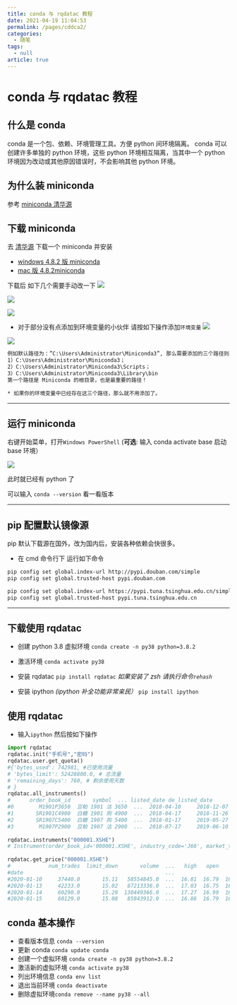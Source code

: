 ```yaml
---
title: conda 与 rqdatac 教程
date: 2021-04-19 11:04:53
permalink: /pages/cddca2/
categories: 
  - 随笔
tags: 
  - null
article: true
---
```

# conda 与 rqdatac 教程

## 什么是 conda

conda 是一个包、依赖、环境管理工具。方便 python 间环境隔离。
conda 可以创建许多单独的 python 环境，这些 python 环境相互隔离，当其中一个 python 环境因为改动或其他原因错误时，不会影响其他 python 环境。

## 为什么装 miniconda

参考 [miniconda 清华源](https://mirrors.tuna.tsinghua.edu.cn/help/anaconda/)

## 下载 miniconda

去 [清华源](https://mirrors.tuna.tsinghua.edu.cn/anaconda/miniconda/) 下载一个 miniconda 并安装

- [windows 4.8.2 版 miniconda](https://mirrors.tuna.tsinghua.edu.cn/anaconda/miniconda/Miniconda3-py38_4.8.2-Windows-x86_64.exe)
- [mac 版 4.8.2miniconda](https://mirrors.tuna.tsinghua.edu.cn/anaconda/miniconda/Miniconda3-py38_4.8.2-MacOSX-x86_64.pkg)

下载后 如下几个需要手动改一下
![](../images/7485616-f8fbac177932f147.png)

![](../images/7485616-d4451419f48ec04e.png)

![](../images/7485616-1f8399a7088f7978.png)

- 对于部分没有点添加到环境变量的小伙伴 请按如下操作添加`环境变量`
![](../images/7485616-12a06fbb260d7908.png)

![](../images/7485616-81b9defdbf4f1287.png)

``` bash
例如默认路径为：”C:\Users\Administrator\Miniconda3”, 那么需要添加的三个路径则是：     
1）C:\Users\Administrator\Miniconda3；     
2）C:\Users\Administrator\Miniconda3\Scripts；     
3）C:\Users\Administrator\Miniconda3\Library\bin     
第一个路径是 Miniconda 的根目录，也是最重要的路径！    
    
* 如果你的环境变量中已经存在这三个路径，那么就不用添加了。    
```

---

## 运行 miniconda

右键开始菜单，打开`Windows PowerShell`  (**可选**: 输入 conda activate base 启动 base 环境）

![](../images/7485616-d8d11db036ba8bfa.png)

此时就已经有 python 了

可以输入 `conda --version` 看一看版本

---

## pip 配置默认镜像源

pip 默认下载源在国外，改为国内后，安装各种依赖会快很多。

- 在 cmd 命令行下 运行如下命令

```bash
pip config set global.index-url http://pypi.douban.com/simple    
pip config set global.trusted-host pypi.douban.com    
```

```bash
pip config set global.index-url https://pypi.tuna.tsinghua.edu.cn/simple    
pip config set global.trusted-host pypi.tuna.tsinghua.edu.cn 
```

---

## 下载使用 rqdatac

- 创建 python 3.8 虚拟环境
`conda create -n py38 python=3.8.2`

- 激活环境
`conda activate py38`

- 安装 rqdatac
`pip install rqdatac`
*如果安装了 zsh  请执行命令`rehash`*

- 安装 ipython *(ipython 补全功能非常亲民）*
`pip install ipython`

## 使用 rqdatac

- 输入`ipython` 然后按如下操作

``` python
import rqdatac    
rqdatac.init("手机号","密码")    
rqdatac.user.get_quota()    
#{'bytes_used': 742981, #已使用流量    
# 'bytes_limit': 52428800.0, # 总流量    
# 'remaining_days': 760, # 剩余使用天数    
# }    
rqdatac.all_instruments()    
#      order_book_id       symbol  ... listed_date de_listed_date    
#0        M1901P3650  豆粕 1901 沽 3650  ...  2018-04-10     2018-12-07    
#1       SR1901C4900  白糖 1901 购 4900  ...  2018-04-17     2018-11-26    
#2       SR1907C5400  白糖 1907 购 5400  ...  2018-01-17     2019-05-27    
#3        M1907P2900  豆粕 1907 沽 2900  ...  2018-07-17     2019-06-10    
    
rqdatac.instruments("000001.XSHE")    
# Instrument(order_book_id='000001.XSHE', industry_code='J66', market_tplus=1, symbol='平安银行', special_type='Normal', exchange='XSHE', status='Active', type='CS', de_listed_date='0000-00-00', listed_date='1991-04-03', sector_code_name='金融', abbrev_symbol='PAYH', sector_code='Financials', round_lot=100, trading_hours='09:31-11:30,13:01-15:00', board_type='MainBoard', industry_name='货币金融服务', citics_industry_code='40', citics_industry_name='银行')    
    
rqdatac.get_price("000001.XSHE")    
#            num_trades  limit_down       volume  ...   high   open    low    
#date                                             ...                         
#2020-01-10     37440.0       15.11   58554845.0  ...  16.81  16.79  16.52    
#2020-01-13     42233.0       15.02   87213336.0  ...  17.03  16.75  16.61    
#2020-01-14     60290.0       15.29  130449366.0  ...  17.27  16.99  16.76    
#2020-01-15     60129.0       15.08   85943912.0  ...  16.86  16.79  16.4    
```

## conda 基本操作

- 查看版本信息 `conda --version`
- 更新 conda `conda update conda`
- 创建一个虚拟环境 `conda create -n py38 python=3.8.2`
- 激活新的虚拟环境 `conda activate py38`
- 列出环境信息 `conda env list`
- 退出当前环境 `conda deactivate`
- 删除虚拟环境`conda remove --name py38 --all`
